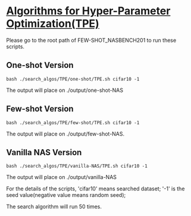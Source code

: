 # [Algorithms for Hyper-Parameter Optimization(TPE)][1]

Please go to the root path of FEW-SHOT_NASBENCH201 to run these scripts.

## One-shot Version
  ```
  bash ./search_algos/TPE/one-shot/TPE.sh cifar10 -1
  ```
  The output will place on ./output/one-shot-NAS

## Few-shot Version
  ```
  bash ./search_algos/TPE/few-shot/TPE.sh cifar10 -1
  ```
The output will place on ./output/few-shot-NAS.

## Vanilla NAS Version
  ```
  bash ./search_algos/TPE/vanilla-NAS/TPE.sh cifar10 -1
  ```
  The output will place on ./output/vanilla-NAS


For the details of the scripts, 'cifar10' means searched dataset; '-1' is the seed value(negative value means random seed);

The search algorithm will run 50 times.

[1]: https://papers.nips.cc/paper/4443-algorithms-for-hyper-parameter-optimization.pdf






      
    
      
      

                 
                 
         
               
    






